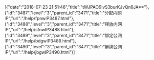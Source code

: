 [{"date":"2018-07-23 21:51:48","title":"tWJPAO9lvS3burKJvQn6JA=="},{"id":"3487","level":"3","parent_id":"3471","title":"分配内网IP","url":"/help/fpnwIP3487.html"},{"id":"3488","level":"3","parent_id":"3471","title":"释放内网IP","url":"/help/sfnwIP3488.html"},{"id":"3489","level":"3","parent_id":"3471","title":"绑定公网IP","url":"/help/bdgwIP3489.html"},{"id":"3490","level":"3","parent_id":"3471","title":"解绑公网IP","url":"/help/jbgwIP3490.html"}]